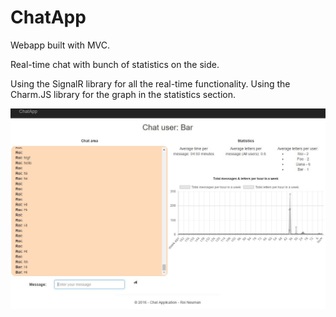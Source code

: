 # ChatApp
Webapp built with MVC.

Real-time chat with bunch of statistics on the side.

Using the SignalR library for all the real-time functionality.
Using the Charm.JS library for the graph in the statistics section.

![alt tag](https://raw.githubusercontent.com/RoiNeuman/ChatApp/master/ChatAppV2.0.2.JPG)
